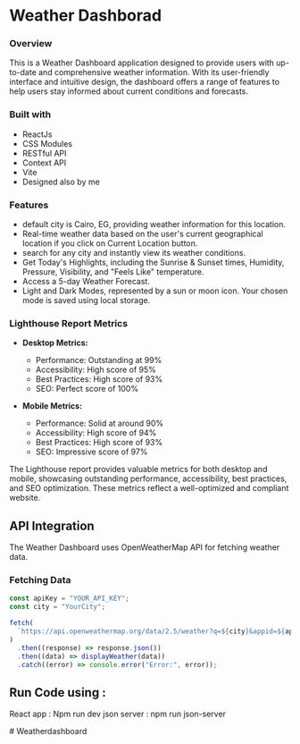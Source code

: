 # Weather Dashborad



### Overview

This is a Weather Dashboard application designed to provide users with up-to-date and comprehensive weather information. With its user-friendly interface and intuitive design, the dashboard offers a range of features to help users stay informed about current conditions and forecasts.

### Built with

- ReactJs
- CSS Modules
- RESTful API
- Context API
- Vite
- Designed also by me



### Features

- default city is Cairo, EG, providing weather information for this location.
- Real-time weather data based on the user's current geographical location if you click on Current Location button.
- search for any city and instantly view its weather conditions.
- Get Today's Highlights, including the Sunrise & Sunset times, Humidity, Pressure, Visibility, and "Feels Like" temperature.
- Access a 5-day Weather Forecast.
- Light and Dark Modes, represented by a sun or moon icon. Your chosen mode is saved using local storage.

### Lighthouse Report Metrics

- **Desktop Metrics:**

  - Performance: Outstanding at 99%
  - Accessibility: High score of 95%
  - Best Practices: High score of 93%
  - SEO: Perfect score of 100%

- **Mobile Metrics:**
  - Performance: Solid at around 90%
  - Accessibility: High score of 94%
  - Best Practices: High score of 93%
  - SEO: Impressive score of 97%

The Lighthouse report provides valuable metrics for both desktop and mobile, showcasing outstanding performance, accessibility, best practices, and SEO optimization.
These metrics reflect a well-optimized and compliant website.



## API Integration

The Weather Dashboard uses OpenWeatherMap API for fetching weather data.

### Fetching Data

```javascript
const apiKey = "YOUR_API_KEY";
const city = "YourCity";

fetch(
  `https://api.openweathermap.org/data/2.5/weather?q=${city}&appid=${apiKey}`,
)
  .then((response) => response.json())
  .then((data) => displayWeather(data))
  .catch((error) => console.error("Error:", error));
```


## Run Code using :
React app : Npm run dev
json server : npm run json-server

#   W e a t h e r d a s h b o a r d  
 